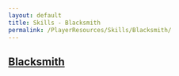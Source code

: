 ```yaml
---
layout: default
title: Skills - Blacksmith
permalink: /PlayerResources/Skills/Blacksmith/
---
```

## [Blacksmith](#Blacksmith)
